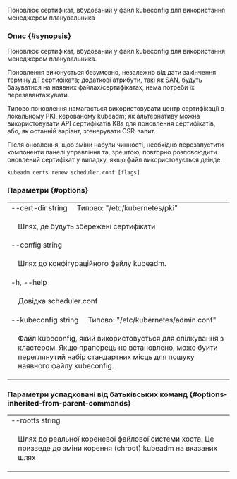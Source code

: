 
Поновлює сертифікат, вбудований у файл kubeconfig для використання менеджером планувальника

### Опис {#synopsis}

Поновлює сертифікат, вбудований у файл kubeconfig для використання менеджером планувальника.

Поновлення виконується безумовно, незалежно від дати закінчення терміну дії сертифіката; додаткові атрибути, такі як SAN, будуть базуватися на наявних файлах/сертифікатах, нема потреби їх перезавантажувати.

Типово поновлення намагається використовувати центр сертифікації в локальному PKI, керованому kubeadm; як альтернативу можна використовувати API сертифікатів K8s для поновлення сертифікатів, або, як останній варіант, згенерувати CSR-запит.

Після оновлення, щоб зміни набули чинності, необхідно перезапустити компоненти панелі управління та, зрештою, повторно розповсюдити оновлений сертифікат у випадку, якщо файл використовується деінде.

```shell
kubeadm certs renew scheduler.conf [flags]
```

### Параметри {#options}

<table style="width: 100%; table-layout: fixed;">
    <colgroup>
        <col span="1" style="width: 10px;" />
        <col span="1" />
    </colgroup>
    <tbody>
        <tr>
            <td colspan="2">--cert-dir string&nbsp;&nbsp;&nbsp;&nbsp;&nbsp;Типово: "/etc/kubernetes/pki"</td>
        </tr>
        <tr>
            <td></td>
            <td style="line-height: 130%; word-wrap: break-word;"><p>Шлях, де будуть збережені сертифікати</p></td>
        </tr>
        <tr>
            <td colspan="2">--config string</td>
        </tr>
        <tr>
            <td></td>
            <td style="line-height: 130%; word-wrap: break-word;"><p>Шлях до конфігураційного файлу kubeadm.</p></td>
        </tr>
        <tr>
            <td colspan="2">-h, --help</td>
        </tr>
        <tr>
            <td></td>
            <td style="line-height: 130%; word-wrap: break-word;"><p>Довідка scheduler.conf</p></td>
        </tr>
        <tr>
            <td colspan="2">--kubeconfig string&nbsp;&nbsp;&nbsp;&nbsp;&nbsp;Типово: "/etc/kubernetes/admin.conf"</td>
        </tr>
        <tr>
            <td></td>
            <td style="line-height: 130%; word-wrap: break-word;"><p>Файл kubeconfig, який використовується для спілкування з кластером. Якщо прапорець не встановлено, може буити переглянутий набір стандартних місць для пошуку наявного файлу kubeconfig.</p></td>
        </tr>
    </tbody>
</table>

### Параметри успадковані від батьківських команд {#options-inherited-from-parent-commands}

<table style="width: 100%; table-layout: fixed;">
    <colgroup>
        <col span="1" style="width: 10px;" />
        <col span="1" />
    </colgroup>
    <tbody>
        <tr>
            <td colspan="2">--rootfs string</td>
        </tr>
        <tr>
            <td></td>
            <td style="line-height: 130%; word-wrap: break-word;"><p>Шлях до реальної кореневої файлової системи хоста. Це призведе до зміни корення (chroot) kubeadm на вказаних шлях</p></td>
        </tr>
    </tbody>
</table>
